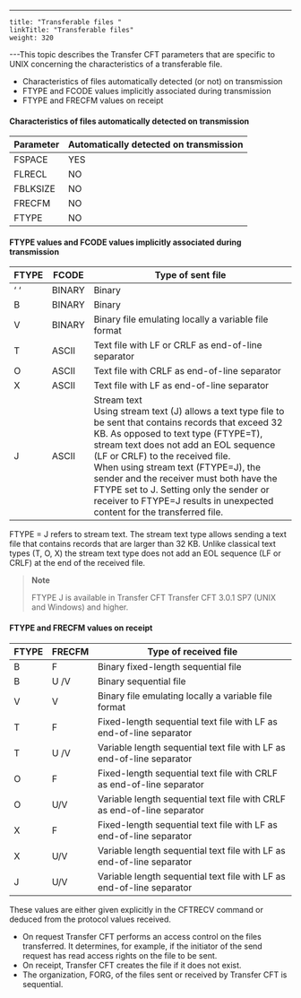 ---
    title: "Transferable files "
    linkTitle: "Transferable files"
    weight: 320
---This
topic describes the Transfer
CFT parameters that are specific to UNIX concerning the characteristics of a transferable file.

- Characteristics of files automatically detected (or not) on transmission
- FTYPE and FCODE values implicitly
    associated during transmission
- FTYPE and FRECFM values on receipt

#### Characteristics of files automatically detected on transmission


| Parameter  | Automatically detected on transmission  |
| --- | --- |
| FSPACE  | YES  |
| FLRECL  | NO |
| FBLKSIZE  | NO  |
| FRECFM  | NO |
| FTYPE  | NO |


#### FTYPE values and FCODE values implicitly associated during transmission


| FTYPE  | FCODE  | Type of sent file  |
| --- | --- | --- |
| ‘ ‘  | BINARY  | Binary  |
| B  | BINARY  | Binary  |
| V  | BINARY  | Binary file emulating locally a variable file format  |
| T  | ASCII  | Text file with LF or CRLF as end-of-line separator  |
| O  | ASCII  | Text file with CRLF as end-of-line separator  |
| X  | ASCII  | Text file with LF as end-of-line separator  |
| J  | ASCII  | Stream text<br/> Using stream text (J) allows a text type file to be sent that contains records that exceed 32 KB. As opposed to text type (FTYPE=T), stream text does not add an EOL sequence (LF or CRLF) to the received file.<br/> When using stream text (FTYPE=J), the sender and the receiver must both have the FTYPE set to J. Setting only the sender or receiver to FTYPE=J results in unexpected content for the transferred file. |


FTYPE = J refers to stream text. The stream text type allows sending a text file that contains records that are larger than 32 KB. Unlike classical text types (T, O, X) the stream text type does not add an EOL sequence (LF or CRLF) at the end of the received file.

> **Note**
>
> FTYPE J is available in Transfer CFT Transfer CFT 3.0.1 SP7 (UNIX and Windows) and higher.

#### FTYPE and FRECFM values on receipt


| FTYPE  | FRECFM  | Type of received file  |
| --- | --- | --- |
| B  | F  | Binary fixed-length sequential file  |
| B  | U /V | Binary sequential file  |
| V  | V  | Binary file emulating locally a variable file format  |
| T  | F  | Fixed-length sequential text file with LF as end-of-line separator  |
| T  | U /V  | Variable length sequential text file with LF as end-of-line separator  |
| O  | F  | Fixed-length sequential text file with CRLF as end-of-line separator  |
| O  | U/V  | Variable length sequential text file with CRLF as end-of-line separator  |
| X  | F  | Fixed-length sequential text file with LF as end-of-line separator  |
| X  | U/V  | Variable length sequential text file with LF as end-of-line separator  |
| J  | U/V  | Variable length sequential text file with LF as end-of-line separator  |


These values are either given explicitly in the CFTRECV command or deduced
from the protocol values received.

- On request Transfer CFT performs an access control on the files transferred.
    It determines, for example, if the initiator of the send request has read
    access rights on the file to be sent.
- On receipt, Transfer CFT creates the file if it does not exist.
- The organization, FORG, of the files sent or received by Transfer CFT
    is sequential.
